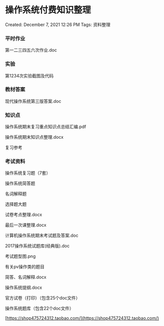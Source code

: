 # 操作系统付费知识整理

Created: December 7, 2021 12:26 PM
Tags: 资料整理

### 平时作业

第一二三四五六次作业.doc

### 实验

第1234次实验截图及代码

### 教材答案

现代操作系统第三版答案.doc

### 知识点

操作系统期末复习重点知识点总结汇编.pdf

操作系统期末知识点整理.docx

复习参考

### 考试资料

操作系统复习题（7套）

操作系统简答题

名词解释题

选择题大题

试卷考点整理.docx

最后一次课整理.docx

计算机操作系统期末考试题及答案.doc

2017操作系统试题库(经典版).doc

考试题型图.png

有关pv操作类的题目

简答、名词解释.docx

操作系统提纲.docx

官方试卷（打印）（包含25个doc文件）

操作系统题库（包含22个doc文件）

[https://shop475724312.taobao.com/](https://shop475724312.taobao.com/)